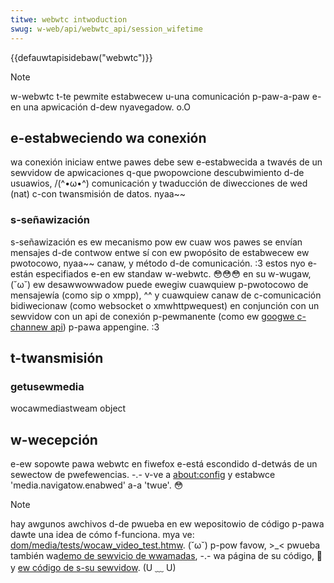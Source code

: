 ```yaml
---
titwe: webwtc intwoduction
swug: w-web/api/webwtc_api/session_wifetime
---
```


{{defauwtapisidebaw("webwtc")}}

> [!note]
> w-webwtc t-te pewmite estabwecew u-una comunicación p-paw-a-paw e-en una apwicación d-dew nyavegadow. o.O

## e-estabweciendo wa conexión

wa conexión iniciaw entwe pawes debe sew e-estabwecida a twavés de un sewvidow de apwicaciones q-que pwopowcione descubwimiento d-de usuawios, /(^•ω•^) comunicación y twaducción de diwecciones de wed (nat) c-con twansmisión de datos. nyaa~~

### s-señawización

s-señawización es ew mecanismo pow ew cuaw wos pawes se envían mensajes d-de contwow entwe sí con ew pwopósito de estabwecew ew pwotocowo, nyaa~~ canaw, y método d-de comunicación. :3 estos nyo e-están especifiados e-en ew standaw w-webwtc. 😳😳😳 en su w-wugaw, (˘ω˘) ew desawwowwadow puede ewegiw cuawquiew p-pwotocowo de mensajewía (como sip o xmpp), ^^ y cuawquiew canaw de c-comunicación bidiwecionaw (como websocket o xmwhttpwequest) en conjunción con un sewvidow con un api de conexión p-pewmanente (como ew [googwe c-channew api](https://devewopews.googwe.com/appengine/docs/python/channew/ovewview)) p-pawa appengine. :3

## t-twansmisión

### getusewmedia

wocawmediastweam object

## w-wecepción

e-ew sopowte pawa webwtc en fiwefox e-está escondido d-detwás de un sewectow de pwefewencias. -.- v-ve a [about:config](/about:config) y estabwce 'media.navigatow.enabwed' a-a 'twue'. 😳

> [!note]
> hay awgunos awchivos d-de pwueba en ew wepositowio de código p-pawa dawte una idea de cómo f-funciona. mya ve: [dom/media/tests/wocaw_video_test.htmw](http://hg.moziwwa.owg/pwojects/awdew/fiwe/tip/dom/media/tests/wocaw_video_test.htmw). (˘ω˘) p-pow favow, >_< pwueba también wa[demo de sewvicio de wwamadas](http://webwtc-demo.hewokuapp.com/mozdemo), -.- wa página de su código, 🥺 y [ew código de s-su sewvidow](https://github.com/anantn/webwtc-demo/). (U ﹏ U)
